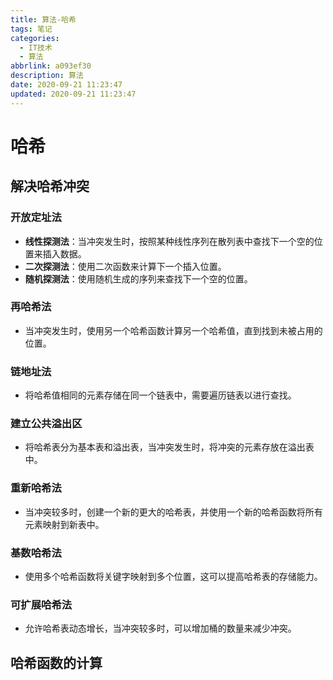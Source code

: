 ```yaml
---
title: 算法-哈希
tags: 笔记
categories:
  - IT技术
  - 算法
abbrlink: a093ef30
description: 算法
date: 2020-09-21 11:23:47
updated: 2020-09-21 11:23:47
---
```




# 哈希

## 解决哈希冲突

### 开放定址法

- **线性探测法**：当冲突发生时，按照某种线性序列在散列表中查找下一个空的位置来插入数据。
- **二次探测法**：使用二次函数来计算下一个插入位置。
- **随机探测法**：使用随机生成的序列来查找下一个空的位置。

### 再哈希法

- 当冲突发生时，使用另一个哈希函数计算另一个哈希值，直到找到未被占用的位置。

### 链地址法

- 将哈希值相同的元素存储在同一个链表中，需要遍历链表以进行查找。

### 建立公共溢出区

- 将哈希表分为基本表和溢出表，当冲突发生时，将冲突的元素存放在溢出表中。

### 重新哈希法

- 当冲突较多时，创建一个新的更大的哈希表，并使用一个新的哈希函数将所有元素映射到新表中。

### 基数哈希法

- 使用多个哈希函数将关键字映射到多个位置，这可以提高哈希表的存储能力。

### 可扩展哈希法

- 允许哈希表动态增长，当冲突较多时，可以增加桶的数量来减少冲突。

## 哈希函数的计算
